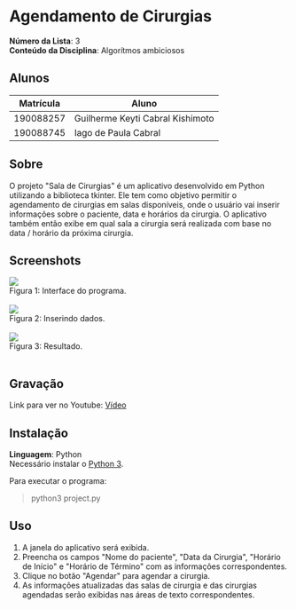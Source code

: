# Agendamento de Cirurgias

**Número da Lista**: 3<br>
**Conteúdo da Disciplina**: Algorítmos ambiciosos<br>

## Alunos
|Matrícula | Aluno |
| -- | -- |
| 190088257  |  Guilherme Keyti Cabral Kishimoto |
| 190088745  |  Iago de Paula Cabral |

## Sobre 
O projeto "Sala de Cirurgias" é um aplicativo desenvolvido em Python utilizando a biblioteca tkinter. Ele tem como objetivo permitir o agendamento de cirurgias em salas disponíveis, onde o usuário vai inserir informações sobre o paciente, data e horários da cirurgia. O aplicativo também então exibe em qual sala a cirurgia será realizada com base no data / horário da próxima cirurgia.

## Screenshots
![](https://media.discordapp.net/attachments/869268773130092544/1112833873680805939/Captura_de_Tela_2023-05-29_as_16.59.12.png)
<br>
Figura 1: Interface do programa.<br><br>
![](https://media.discordapp.net/attachments/869268773130092544/1112833872258928671/Captura_de_Tela_2023-05-29_as_17.04.02.png)
<br>
Figura 2: Inserindo dados.<br><br>
![](https://media.discordapp.net/attachments/869268773130092544/1112833873454305360/Captura_de_Tela_2023-05-29_as_17.00.11.png)
<br>
Figura 3: Resultado.<br><br>

## Gravação
Link para ver no Youtube: [Vídeo](https://youtu.be/_v9psdHXAdU)

## Instalação 
**Linguagem**: Python<br>
Necessário instalar o [Python 3](https://www.python.org/downloads/).

Para executar o programa: 
> python3 project.py

## Uso
1) A janela do aplicativo será exibida. <br>
2) Preencha os campos "Nome do paciente", "Data da Cirurgia", "Horário de Início" e "Horário de Término" com as informações correspondentes. <br>
3) Clique no botão "Agendar" para agendar a cirurgia. <br>
4) As informações atualizadas das salas de cirurgia e das cirurgias agendadas serão exibidas nas áreas de texto correspondentes. <br>

